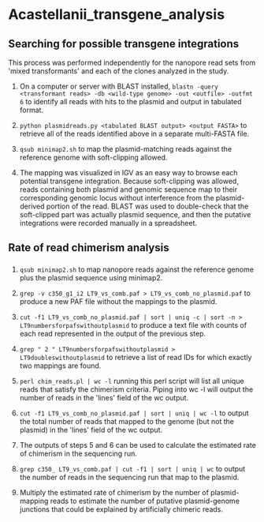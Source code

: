 # Acastellanii_transgene_analysis

## Searching for possible transgene integrations

This process was performed independently for the nanopore read sets from 'mixed transformants' and each of the clones analyzed in the study. 

1. On a computer or server with BLAST installed, `blastn -query <transformant reads> -db <wild-type genome> -out <outfile> -outfmt 6` to identify all reads with hits to the plasmid and output in tabulated format.

2. `python plasmidreads.py <tabulated BLAST output> <output FASTA>` to retrieve all of the reads identified above in a separate multi-FASTA file.

3. `qsub minimap2.sh` to map the plasmid-matching reads against the reference genome with soft-clipping allowed.

4. The mapping was visualized in IGV as an easy way to browse each potential transgene integration. Because soft-clipping was allowed, reads containing both plasmid and genomic sequence map to their corresponding genomic locus without interference from the plasmid-derived portion of the read. BLAST was used to double-check that the soft-clipped part was actually plasmid sequence, and then the putative integrations were recorded manually in a spreadsheet.


## Rate of read chimerism analysis

### 

1. `qsub minimap2.sh` to map nanopore reads against the reference genome plus the plasmid sequence using minimap2. 

2. `grep -v c350_g1_i2 LT9_vs_comb.paf > LT9_vs_comb_no_plasmid.paf` to produce a new PAF file without the mappings to the plasmid. 

3. `cut -f1 LT9_vs_comb_no_plasmid.paf | sort | uniq -c | sort -n > LT9numbersforpafswithoutplasmid` to produce a text file with counts of each read represented in the output of the previous step.

4. `grep " 2 " LT9numbersforpafswithoutplasmid > LT9doubleswithoutplasmid` to retrieve a list of read IDs for which exactly two mappings are found.
   
5. `perl chim_reads.pl | wc -l` running this perl script will list all unique reads that satisfy the chimerism criteria. Piping into wc -l will output the number of reads in the 'lines' field of the wc output.

6. `cut -f1 LT9_vs_comb_no_plasmid.paf | sort | uniq | wc -l` to output the total number of reads that mapped to the genome (but not the plasmid) in the 'lines' field of the wc output.

7. The outputs of steps 5 and 6 can be used to calculate the estimated rate of chimerism in the sequencing run.

8. `grep c350_ LT9_vs_comb.paf | cut -f1 | sort | uniq | wc` to output the number of reads in the sequencing run that map to the plasmid.

9. Multiply the estimated rate of chimerism by the number of plasmid-mapping reads to estimate the number of putative plasmid-genome junctions that could be explained by artificially chimeric reads.

## 
